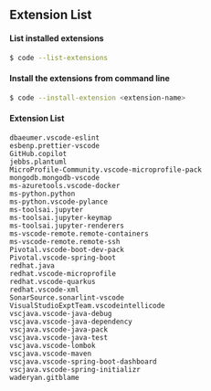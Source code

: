 ## Extension List

#### List installed extensions

```bash
$ code --list-extensions
```

#### Install the extensions from command line

```bash
$ code --install-extension <extension-name>
```

#### Extension List

```
dbaeumer.vscode-eslint
esbenp.prettier-vscode
GitHub.copilot
jebbs.plantuml
MicroProfile-Community.vscode-microprofile-pack
mongodb.mongodb-vscode
ms-azuretools.vscode-docker
ms-python.python
ms-python.vscode-pylance
ms-toolsai.jupyter
ms-toolsai.jupyter-keymap
ms-toolsai.jupyter-renderers
ms-vscode-remote.remote-containers
ms-vscode-remote.remote-ssh
Pivotal.vscode-boot-dev-pack
Pivotal.vscode-spring-boot
redhat.java
redhat.vscode-microprofile
redhat.vscode-quarkus
redhat.vscode-xml
SonarSource.sonarlint-vscode
VisualStudioExptTeam.vscodeintellicode
vscjava.vscode-java-debug
vscjava.vscode-java-dependency
vscjava.vscode-java-pack
vscjava.vscode-java-test
vscjava.vscode-lombok
vscjava.vscode-maven
vscjava.vscode-spring-boot-dashboard
vscjava.vscode-spring-initializr
waderyan.gitblame
```
